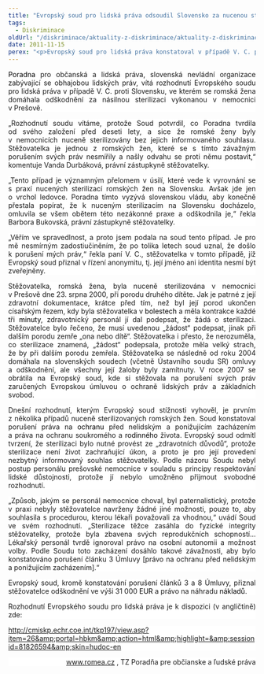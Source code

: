 ```yaml
---
title: "Evropský soud pro lidská práva odsoudil Slovensko za nucenou sterilizaci romské ženy"
tags:
  - Diskriminace
oldUrl: "/diskriminace/aktuality-z-diskriminace/aktuality-z-diskriminace-2012/evropsky-soud-pro-lidska-prava-odsoudil-slovensko-za-nucenou-sterilizaci-romske-zeny/"
date: 2011-11-15
perex: "<p>Evropský soud pro lidská práva konstatoval v případě V. C. proti Slovensku, ve kterém se romská žena domáhala odškodnění za nucenou sterilizaci, porušení stěžovatelčina práva na ochranu před nelidským a ponižujícím zacházením a porušení práva na ochranu soukromého a rodinného života.</p>"
---
```


<!-- imported from the old website -->

<span style="COLOR: black"><p style="TEXT-ALIGN: justify; BACKGROUND: white"><span style="COLOR: windowtext; TEXT-DECORATION: none; text-underline: none">Poradna</span><span class="apple-converted-space"> </span>pro občanská a lidská práva, slovenská nevládní organizace zabývající se obhajobou lidských práv, vítá rozhodnutí Evropského soudu pro lidská práva v případě V. C. proti Slovensku, ve kterém se romská žena domáhala odškodnění za násilnou sterilizaci vykonanou v nemocnici v Prešově.</p><p style="TEXT-ALIGN: justify; BACKGROUND: white">„Rozhodnutí soudu vítáme, protože Soud potvrdil, co Poradna tvrdila od svého založení před deseti lety, a sice že romské ženy byly v nemocnicích nuceně sterilizovány bez jejich informovaného souhlasu. Stěžovatelka je jednou z romských žen, které se s tímto závažným porušením svých práv nesmířily a našly odvahu se proti němu postavit,“ komentuje Vanda Durbáková, právní zástupkyně stěžovatelky.</p><p style="TEXT-ALIGN: justify; BACKGROUND: white">„Tento případ je významným přelomem v úsilí, které vede k vyrovnání se s praxí nucených sterilizací romských žen na Slovensku. Avšak jde jen o vrchol ledovce. Poradna tímto vyzývá slovenskou vládu, aby konečně přestala popírat, že k nuceným sterilizacím na Slovensku docházelo, omluvila se všem obětem této nezákonné praxe a odškodnila je,“ řekla Barbora Bukovská, právní zástupkyně stěžovatelky. </p><p style="TEXT-ALIGN: justify; BACKGROUND: white">„Věřím ve spravedlnost, a proto jsem podala na soud tento případ. Je pro mě nesmírným zadostiučiněním, že po tolika letech soud uznal, že došlo k porušení mých práv,“ řekla paní V. C., stěžovatelka v tomto případě, jíž Evropský soud přiznal v řízení anonymitu, tj. její jméno ani identita nesmí být zveřejněny.</p><p style="TEXT-ALIGN: justify; BACKGROUND: white">Stěžovatelka, romská žena, byla nuceně sterilizována v nemocnici v Prešově dne 23. srpna 2000, při porodu druhého dítěte. Jak je patrné z její zdravotní dokumentace, krátce před tím, než byl její porod ukončen císařským řezem, kdy byla stěžovatelka v<span class="apple-converted-space"> </span><span style="COLOR: windowtext; TEXT-DECORATION: none; text-underline: none">bolestech</span><span class="apple-converted-space"> </span>a měla kontrakce každé tři<span class="apple-converted-space"> </span><span style="COLOR: windowtext; TEXT-DECORATION: none; text-underline: none">minuty</span>, zdravotnický personál jí dal podepsat, že žádá o sterilizaci. Stěžovatelce bylo řečeno, že musí uvedenou „žádost“ podepsat, jinak při dalším porodu zemře „ona nebo dítě“. Stěžovatelka i přesto, že nerozuměla, co sterilizace znamená, „žádost“ podepsala, protože měla velký strach, že by při dalším porodu zemřela. Stěžovatelka se následně od roku 2004 domáhala na slovenských soudech (včetně Ústavního soudu SR) omluvy a odškodnění, ale všechny její žaloby byly zamítnuty. V roce 2007 se obrátila na Evropský soud, kde si stěžovala na porušení svých práv zaručených Evropskou úmluvou o ochraně lidských práv a základních svobod.</p><p style="TEXT-ALIGN: justify; BACKGROUND: white">Dnešní rozhodnutí, kterým Evropský soud stížnosti vyhověl, je prvním z několika případů nuceně sterilizovaných romských žen. Soud konstatoval porušení práva na<span class="apple-converted-space"> </span><span style="COLOR: windowtext; TEXT-DECORATION: none; text-underline: none">ochranu</span><span class="apple-converted-space"> </span>před nelidským a ponižujícím zacházením a práva na ochranu soukromého a<span class="apple-converted-space"> </span><span style="COLOR: windowtext; TEXT-DECORATION: none; text-underline: none">rodinného</span><span class="apple-converted-space"> </span>života. Evropský soud odmítl tvrzení, že sterilizaci bylo nutné provést ze „zdravotních důvodů“, protože sterilizace není život zachraňující úkon, a proto je pro její provedení nezbytný informovaný souhlas stěžovatelky. Podle názoru Soudu nebyl postup personálu prešovské nemocnice v souladu s principy respektování lidské důstojnosti, protože jí nebylo umožněno přijmout svobodné rozhodnutí.</p><p style="TEXT-ALIGN: justify; BACKGROUND: white">„Způsob, jakým se personál nemocnice choval, byl paternalistický, protože v praxi nebyly stěžovatelce navrženy žádné jiné možnosti, pouze to, aby souhlasila s procedurou, kterou lékaři považovali za vhodnou,“ uvádí Soud ve svém rozhodnutí. „Sterilizace těžce zasáhla do fyzické integrity stěžovatelky, protože byla zbavena svých reprodukčních schopností... Lékařský personál tvrdě ignoroval právo na osobní autonomii a možnost volby. Podle Soudu toto zacházení dosáhlo takové závažnosti, aby bylo konstatováno porušení článku 3 Úmluvy [právo na ochranu před nelidským a ponižujícím zacházením].“</p><p style="TEXT-ALIGN: justify; BACKGROUND: white">Evropský soud, kromě konstatování porušení článků 3 a 8 Úmluvy, přiznal stěžovatelce odškodnění ve výši 31 000<span class="apple-converted-space"> </span><span style="COLOR: windowtext; TEXT-DECORATION: none; text-underline: none">EUR</span><span class="apple-converted-space"> </span>a právo na náhradu<span class="apple-converted-space"> </span><span style="COLOR: windowtext; TEXT-DECORATION: none; text-underline: none">nákladů</span>.</p><p style="TEXT-ALIGN: justify; BACKGROUND: white">Rozhodnutí Evropského soudu pro lidská práva je k dispozici (v angličtině) zde:<span style="mso-spacerun: yes">  </span></p><p style="TEXT-ALIGN: justify; BACKGROUND: white"><a title="Otevření do nového okna" href="http://cmiskp.echr.coe.int/tkp197/view.asp?item=26&amp;portal=hbkm&amp;action=html&amp;highlight=&amp;sessionid=81826594&amp;skin=hudoc-en" target="_blank">http://cmiskp.echr.coe.int/tkp197/view.asp?item=26&amp;portal=hbkm&amp;action=html&amp;highlight=&amp;sessionid=81826594&amp;skin=hudoc-en</a> <img alt="" src="https://www.ochrance.cz/typo3/ext/od_linkdesc/icons/external.gif" class="od_linkdesc_icon_external" /></p><p style="TEXT-ALIGN: right; BACKGROUND: white"><a title="Otevření do nového okna" href="http://www.romea.cz/" target="_blank"><span style="COLOR: windowtext; TEXT-DECORATION: none; text-underline: none">www.romea.cz</span></a> <img alt="" src="https://www.ochrance.cz/typo3/ext/od_linkdesc/icons/external.gif" class="od_linkdesc_icon_external" />, TZ Poradňa pre občianske a ľudské práva</p><p></p><p style="TEXT-ALIGN: justify; BACKGROUND: white"></p><p style="TEXT-ALIGN: justify; BACKGROUND: white"></p><p></p><p></p><p></p><p></p><p></p></span>
